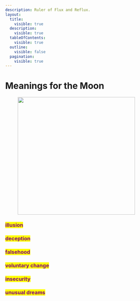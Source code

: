```yaml
---
description: Ruler of Flux and Reflux.
layout:
  title:
    visible: true
  description:
    visible: true
  tableOfContents:
    visible: true
  outline:
    visible: false
  pagination:
    visible: true
---
```


# Meanings for the Moon

<figure><img src="../../../../../../../.gitbook/assets/pexels-btgl-♡-18938285.jpg" alt="" width="375"><figcaption></figcaption></figure>

### <mark style="color:purple;">illusion</mark>&#x20;

### <mark style="color:purple;">deception</mark>&#x20;

### <mark style="color:purple;">falsehood</mark>&#x20;

### <mark style="color:purple;">voluntary change</mark>

### <mark style="color:purple;">insecurity</mark>&#x20;

### <mark style="color:purple;">unusual dreams</mark>

